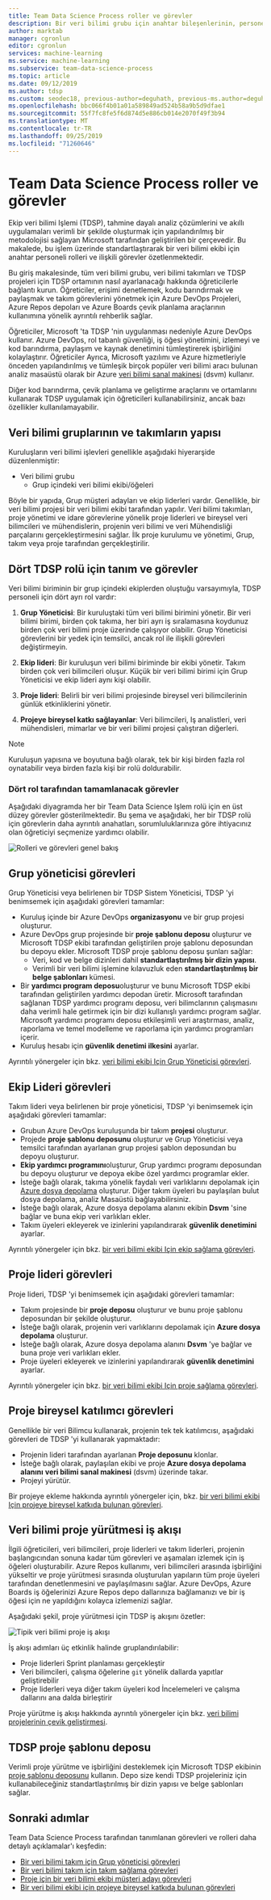 ```yaml
---
title: Team Data Science Process roller ve görevler
description: Bir veri bilimi grubu için anahtar bileşenlerinin, personel rollerinin ve ilişkili görevlerin bir ana hattı.
author: marktab
manager: cgronlun
editor: cgronlun
services: machine-learning
ms.service: machine-learning
ms.subservice: team-data-science-process
ms.topic: article
ms.date: 09/12/2019
ms.author: tdsp
ms.custom: seodec18, previous-author=deguhath, previous-ms.author=deguhath
ms.openlocfilehash: bbc066f4b01a01a589849ad524b58a9b5d9dfae1
ms.sourcegitcommit: 55f7fc8fe5f6d874d5e886cb014e2070f49f3b94
ms.translationtype: MT
ms.contentlocale: tr-TR
ms.lasthandoff: 09/25/2019
ms.locfileid: "71260646"
---
```

# <a name="team-data-science-process-roles-and-tasks"></a>Team Data Science Process roller ve görevler

Ekip veri bilimi Işlemi (TDSP), tahmine dayalı analiz çözümlerini ve akıllı uygulamaları verimli bir şekilde oluşturmak için yapılandırılmış bir metodolojisi sağlayan Microsoft tarafından geliştirilen bir çerçevedir. Bu makalede, bu işlem üzerinde standartlaştırarak bir veri bilimi ekibi için anahtar personeli rolleri ve ilişkili görevler özetlenmektedir.

Bu giriş makalesinde, tüm veri bilimi grubu, veri bilimi takımları ve TDSP projeleri için TDSP ortamının nasıl ayarlanacağı hakkında öğreticilerle bağlantı kurun. Öğreticiler, erişimi denetlemek, kodu barındırmak ve paylaşmak ve takım görevlerini yönetmek için Azure DevOps Projeleri, Azure Repos depoları ve Azure Boards çevik planlama araçlarının kullanımına yönelik ayrıntılı rehberlik sağlar.

Öğreticiler, Microsoft 'ta TDSP 'nin uygulanması nedeniyle Azure DevOps kullanır. Azure DevOps, rol tabanlı güvenliği, iş öğesi yönetimini, izlemeyi ve kod barındırma, paylaşım ve kaynak denetimini tümleştirerek işbirliğini kolaylaştırır. Öğreticiler Ayrıca, Microsoft yazılımı ve Azure hizmetleriyle önceden yapılandırılmış ve tümleşik birçok popüler veri bilimi aracı bulunan analiz masaüstü olarak bir Azure [veri bilimi sanal makinesi](https://aka.ms/dsvm) (dsvm) kullanır. 

Diğer kod barındırma, çevik planlama ve geliştirme araçlarını ve ortamlarını kullanarak TDSP uygulamak için öğreticileri kullanabilirsiniz, ancak bazı özellikler kullanılamayabilir.

## <a name="structure-of-data-science-groups-and-teams"></a>Veri bilimi gruplarının ve takımların yapısı

Kuruluşların veri bilimi işlevleri genellikle aşağıdaki hiyerarşide düzenlenmiştir:

- Veri bilimi grubu
  - Grup içindeki veri bilimi ekibi/öğeleri

Böyle bir yapıda, Grup müşteri adayları ve ekip liderleri vardır. Genellikle, bir veri bilimi projesi bir veri bilimi ekibi tarafından yapılır. Veri bilimi takımları, proje yönetimi ve idare görevlerine yönelik proje liderleri ve bireysel veri bilimcileri ve mühendislerin, projenin veri bilimi ve veri Mühendisliği parçalarını gerçekleştirmesini sağlar. İlk proje kurulumu ve yönetimi, Grup, takım veya proje tarafından gerçekleştirilir.

## <a name="definition-and-tasks-for-the-four-tdsp-roles"></a>Dört TDSP rolü için tanım ve görevler
Veri bilimi biriminin bir grup içindeki ekiplerden oluştuğu varsayımıyla, TDSP personeli için dört ayrı rol vardır:

1. **Grup Yöneticisi**: Bir kuruluştaki tüm veri bilimi birimini yönetir. Bir veri bilimi birimi, birden çok takıma, her biri ayrı iş sıralamasına koydunuz birden çok veri bilimi proje üzerinde çalışıyor olabilir. Grup Yöneticisi görevlerini bir yedek için temsilci, ancak rol ile ilişkili görevleri değiştirmeyin.
   
2. **Ekip lideri**: Bir kuruluşun veri bilimi biriminde bir ekibi yönetir. Takım birden çok veri bilimcileri oluşur. Küçük bir veri bilimi birimi için Grup Yöneticisi ve ekip lideri aynı kişi olabilir.
   
3. **Proje lideri**: Belirli bir veri bilimi projesinde bireysel veri bilimcilerinin günlük etkinliklerini yönetir.
   
4. **Projeye bireysel katkı sağlayanlar**: Veri bilimcileri, Iş analistleri, veri mühendisleri, mimarlar ve bir veri bilimi projesi çalıştıran diğerleri.

> [!NOTE]
> Kuruluşun yapısına ve boyutuna bağlı olarak, tek bir kişi birden fazla rol oynatabilir veya birden fazla kişi bir rolü doldurabilir.

### <a name="tasks-to-be-completed-by-the-four-roles"></a>Dört rol tarafından tamamlanacak görevler

Aşağıdaki diyagramda her bir Team Data Science Işlem rolü için en üst düzey görevler gösterilmektedir. Bu şema ve aşağıdaki, her bir TDSP rolü için görevlerin daha ayrıntılı anahatları, sorumluluklarınıza göre ihtiyacınız olan öğreticiyi seçmenize yardımcı olabilir.

![Rolleri ve görevleri genel bakış](./media/roles-tasks/overview-tdsp-top-level.png)

## <a name="group-manager-tasks"></a>Grup yöneticisi görevleri

Grup Yöneticisi veya belirlenen bir TDSP Sistem Yöneticisi, TDSP 'yi benimsemek için aşağıdaki görevleri tamamlar:

- Kuruluş içinde bir Azure DevOps **organizasyonu** ve bir grup projesi oluşturur. 
- Azure DevOps grup projesinde bir **proje şablonu deposu** oluşturur ve Microsoft TDSP ekibi tarafından geliştirilen proje şablonu deposundan bu depoyu ekler. Microsoft TDSP proje şablonu deposu şunları sağlar:
  - Veri, kod ve belge dizinleri dahil **standartlaştırılmış bir dizin yapısı**.
  - Verimli bir veri bilimi işlemine kılavuzluk eden **standartlaştırılmış bir belge şablonları** kümesi.
- Bir **yardımcı program deposu**oluşturur ve bunu Microsoft TDSP ekibi tarafından geliştirilen yardımcı depodan üretir. Microsoft tarafından sağlanan TDSP yardımcı programı deposu, veri bilimclarının çalışmasını daha verimli hale getirmek için bir dizi kullanışlı yardımcı program sağlar. Microsoft yardımcı programı deposu etkileşimli veri araştırması, analiz, raporlama ve temel modelleme ve raporlama için yardımcı programları içerir.
- Kuruluş hesabı için **güvenlik denetimi ilkesini** ayarlar.

Ayrıntılı yönergeler için bkz. [veri bilimi ekibi Için Grup Yöneticisi görevleri](group-manager-tasks.md).

## <a name="team-lead-tasks"></a>Ekip Lideri görevleri

Takım lideri veya belirlenen bir proje yöneticisi, TDSP 'yi benimsemek için aşağıdaki görevleri tamamlar:

- Grubun Azure DevOps kuruluşunda bir takım **projesi** oluşturur.
- Projede **proje şablonu deposunu** oluşturur ve Grup Yöneticisi veya temsilci tarafından ayarlanan grup projesi şablon deposundan bu depoyu oluşturur.
- **Ekip yardımcı programını**oluşturur, Grup yardımcı programı deposundan bu depoyu oluşturur ve depoya ekibe özel yardımcı programlar ekler.
- İsteğe bağlı olarak, takıma yönelik faydalı veri varlıklarını depolamak için [Azure dosya depolama](https://azure.microsoft.com/services/storage/files/) oluşturur. Diğer takım üyeleri bu paylaşılan bulut dosya depolama, analiz Masaüstü bağlayabilirsiniz.
- İsteğe bağlı olarak, Azure dosya depolama alanını ekibin **Dsvm** 'sine bağlar ve buna ekip veri varlıkları ekler.
- Takım üyeleri ekleyerek ve izinlerini yapılandırarak **güvenlik denetimini** ayarlar.

Ayrıntılı yönergeler için bkz. [bir veri bilimi ekibi Için ekip sağlama görevleri](team-lead-tasks.md).


## <a name="project-lead-tasks"></a>Proje lideri görevleri

Proje lideri, TDSP 'yi benimsemek için aşağıdaki görevleri tamamlar:

- Takım projesinde bir **proje deposu** oluşturur ve bunu proje şablonu deposundan bir şekilde oluşturur.
- İsteğe bağlı olarak, projenin veri varlıklarını depolamak için **Azure dosya depolama** oluşturur.
- İsteğe bağlı olarak, Azure dosya depolama alanını **Dsvm** 'ye bağlar ve buna proje veri varlıkları ekler.
- Proje üyeleri ekleyerek ve izinlerini yapılandırarak **güvenlik denetimini** ayarlar.

Ayrıntılı yönergeler için bkz. [bir veri bilimi ekibi Için proje sağlama görevleri](project-lead-tasks.md).

## <a name="project-individual-contributor-tasks"></a>Proje bireysel katılımcı görevleri

Genellikle bir veri Bilimcu kullanarak, projenin tek tek katılımcısı, aşağıdaki görevleri de TDSP 'yi kullanarak yapmaktadır:

- Projenin lideri tarafından ayarlanan **Proje deposunu** klonlar.
- İsteğe bağlı olarak, paylaşılan ekibi ve proje **Azure dosya depolama alanını** **veri bilimi sanal makinesi** (dsvm) üzerinde takar.
- Projeyi yürütür.

Bir projeye ekleme hakkında ayrıntılı yönergeler için, bkz. [bir veri bilimi ekibi Için projeye bireysel katkıda bulunan görevleri](project-ic-tasks.md).

## <a name="data-science-project-execution-workflow"></a>Veri bilimi proje yürütmesi iş akışı

İlgili öğreticileri, veri bilimcileri, proje liderleri ve takım liderleri, projenin başlangıcından sonuna kadar tüm görevleri ve aşamaları izlemek için iş öğeleri oluşturabilir. Azure Repos kullanımı, veri bilimcileri arasında işbirliğini yükseltir ve proje yürütmesi sırasında oluşturulan yapıların tüm proje üyeleri tarafından denetlenmesini ve paylaşılmasını sağlar. Azure DevOps, Azure Boards iş öğelerinizi Azure Repos depo dallarınıza bağlamanızı ve bir iş öğesi için ne yapıldığını kolayca izlemenizi sağlar.

Aşağıdaki şekil, proje yürütmesi için TDSP iş akışını özetler:

![Tipik veri bilimi proje iş akışı](./media/roles-tasks/overview-project-execute.png)

İş akışı adımları üç etkinlik halinde gruplandırılabilir:

- Proje liderleri Sprint planlaması gerçekleştir
- Veri bilimcileri, çalışma öğelerine `git` yönelik dallarda yapıtlar geliştirebilir
- Proje liderleri veya diğer takım üyeleri kod İncelemeleri ve çalışma dallarını ana dalda birleştirir

Proje yürütme iş akışı hakkında ayrıntılı yönergeler için bkz. [veri bilimi projelerinin çevik geliştirmesi](agile-development.md).

## <a name="tdsp-project-template-repository"></a>TDSP proje şablonu deposu

Verimli proje yürütme ve işbirliğini desteklemek için Microsoft TDSP ekibinin [proje şablonu deposunu](https://github.com/Azure/Azure-TDSP-ProjectTemplate) kullanın. Depo size kendi TDSP projeleriniz için kullanabileceğiniz standartlaştırılmış bir dizin yapısı ve belge şablonları sağlar.

## <a name="next-steps"></a>Sonraki adımlar

Team Data Science Process tarafından tanımlanan görevleri ve rolleri daha detaylı açıklamalar'ı keşfedin:

- [Bir veri bilimi takım için Grup yöneticisi görevleri](group-manager-tasks.md)
- [Bir veri bilimi takım için takım sağlama görevleri](team-lead-tasks.md)
- [Proje için bir veri bilimi ekibi müşteri adayı görevleri](project-lead-tasks.md)
- [Bir veri bilimi ekibi için projeye bireysel katkıda bulunan görevleri](project-ic-tasks.md)
